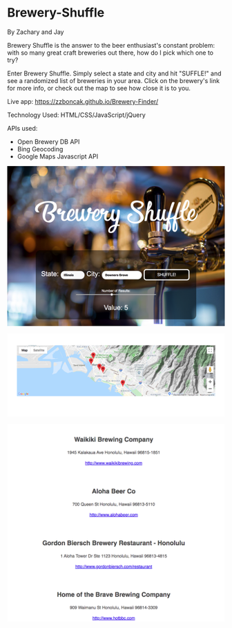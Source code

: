 # Brewery-Shuffle
 By Zachary and Jay

Brewery Shuffle is the answer to the beer enthusiast's constant problem: with so many great craft breweries out there, how do I pick which one to try?

Enter Brewery Shuffle. Simply select a state and city and hit "SUFFLE!" and see a randomized list of breweries in your area. Click on the brewery's link for more info, or check out the map to see how close it is to you.

 Live app: https://zzboncak.github.io/Brewery-Finder/

Technology Used: HTML/CSS/JavaScript/jQuery

APIs used:
- Open Brewery DB API
- Bing Geocoding
- Google Maps Javascript API

![landing page screenshot](/ScreenShots/landing-page.png)

![map of breweries](/ScreenShots/brewery-map.png)

![list of breweries](/ScreenShots/brewery-results.png)